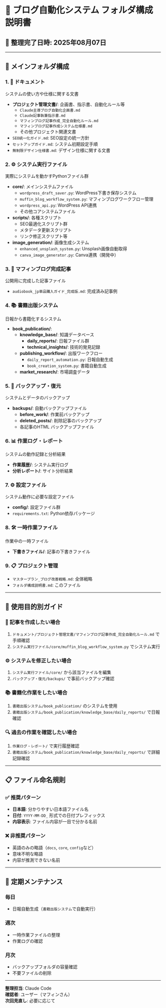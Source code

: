 # 📁 ブログ自動化システム フォルダ構成説明書

## 🎯 整理完了日時: 2025年08月07日

---

## 📂 メインフォルダ構成

### 1. **📄 ドキュメント**
システムの使い方や仕様に関する文書
- **プロジェクト管理文書/**: 企画書、指示書、自動化ルール等
  - `Claude主導ブログ自動化企画書.md`
  - `Claude記事執筆指示書.md`
  - `マフィンブログ記事作成_完全自動化ルール.md`
  - `マフィンブログ記事作成システム仕様書.md`
  - その他プロジェクト関連文書
- `SEO統一化ガイド.md`: SEO設定の統一方針
- `セットアップガイド.md`: システム初期設定手順
- `無制限デザイン仕様書.md`: デザイン仕様に関する文書

### 2. **⚙️ システム実行ファイル**
実際にシステムを動かすPythonファイル群
- **core/**: メインシステムファイル
  - `wordpress_draft_saver.py`: WordPress下書き保存システム
  - `muffin_blog_workflow_system.py`: マフィンブログワークフロー管理
  - `wordpress_api.py`: WordPress API連携
  - その他コアシステムファイル
- **scripts/**: 各種スクリプト
  - SEO最適化スクリプト群
  - メタデータ更新スクリプト
  - リンク修正スクリプト等
- **image_generation/**: 画像生成システム
  - `enhanced_unsplash_system.py`: Unsplash画像自動取得
  - `canva_image_generator.py`: Canva連携（開発中）

### 3. **📝 マフィンブログ完成記事**
公開用に完成した記事ファイル
- `audiobook_jp単品購入ガイド_完成版.md`: 完成済み記事例

### 4. **📚 書籍出版システム**
日報から書籍化するシステム
- **book_publication/**:
  - **knowledge_base/**: 知識データベース
    - **daily_reports/**: 日報ファイル群
    - **technical_insights/**: 技術的発見記録
  - **publishing_workflow/**: 出版ワークフロー
    - `daily_report_automation.py`: 日報自動生成
    - `book_creation_system.py`: 書籍自動生成
  - **market_research/**: 市場調査データ

### 5. **🔄 バックアップ・復元**
システムとデータのバックアップ
- **backups/**: 自動バックアップファイル
  - **before_work/**: 作業前バックアップ
  - **deleted_posts/**: 削除記事のバックアップ
  - 各記事のHTML バックアップファイル

### 6. **📊 作業ログ・レポート**
システムの動作記録と分析結果
- **作業履歴/**: システム実行ログ
- **分析レポート/**: サイト分析結果

### 7. **⚙️ 設定ファイル**
システム動作に必要な設定ファイル
- **config/**: 設定ファイル群
- `requirements.txt`: Python依存パッケージ

### 8. **🛠 一時作業ファイル**
作業中の一時ファイル
- **下書きファイル/**: 記事の下書きファイル

### 9. **📋 プロジェクト管理**
- `マスタープラン_ブログ改善戦略.md`: 全体戦略
- `フォルダ構成説明書.md`: このファイル

---

## 🎯 使用目的別ガイド

### 📝 記事を作成したい場合
1. `ドキュメント/プロジェクト管理文書/マフィンブログ記事作成_完全自動化ルール.md` で手順確認
2. `システム実行ファイル/core/muffin_blog_workflow_system.py` でシステム実行

### ⚙️ システムを修正したい場合
1. `システム実行ファイル/core/` から該当ファイルを編集
2. `バックアップ・復元/backups/` で事前バックアップ確認

### 📚 書籍化作業をしたい場合
1. `書籍出版システム/book_publication/` のシステムを使用
2. `書籍出版システム/book_publication/knowledge_base/daily_reports/` で日報確認

### 🔍 過去の作業を確認したい場合
1. `作業ログ・レポート/` で実行履歴確認
2. `書籍出版システム/book_publication/knowledge_base/daily_reports/` で詳細記録確認

---

## 📋 ファイル命名規則

### ✅ 推奨パターン
- **日本語**: 分かりやすい日本語ファイル名
- **日付**: `YYYY-MM-DD_` 形式での日付プレフィックス
- **内容表示**: ファイル内容が一目で分かる名前

### ❌ 非推奨パターン
- 英語のみの略語（`docs`, `core`, `config`など）
- 意味不明な略語
- 内容が推測できない名前

---

## 🔄 定期メンテナンス

### 毎日
- 日報自動生成（`書籍出版システム`で自動実行）

### 週次
- 一時作業ファイルの整理
- 作業ログの確認

### 月次
- バックアップフォルダの容量確認
- 不要ファイルの削除

---

**整理担当**: Claude Code  
**確認者**: ユーザー（マフィンさん）  
**次回見直し**: 必要に応じて